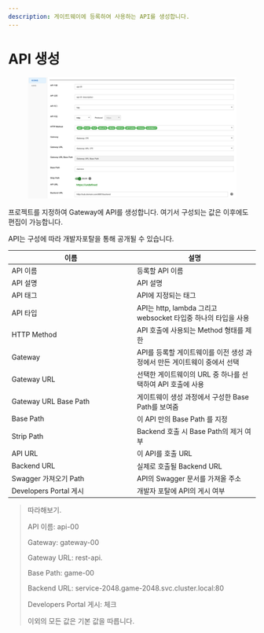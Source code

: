 ```yaml
---
description: 게이트웨이에 등록하여 사용하는 API를 생성합니다.
---
```


# API 생성

<figure><img src="../../.gitbook/assets/image (44).png" alt=""><figcaption></figcaption></figure>

프로젝트를 지정하여 Gateway에 API를 생성합니다. 여기서 구성되는 값은 이후에도 편집이 가능합니다.

API는 구성에 따라 개발자포탈을 통해 공개될 수 있습니다.

<table><thead><tr><th width="241">이름</th><th>설명</th></tr></thead><tbody><tr><td>API 이름</td><td>등록할 API 이름</td></tr><tr><td>API 설명</td><td>API 설명</td></tr><tr><td>API 태그</td><td>API에 지정되는 태그</td></tr><tr><td>API 타입</td><td>API는 http, lambda 그리고 websocket 타입중 하나의 타입을 사용</td></tr><tr><td>HTTP Method</td><td>API 호출에 사용되는 Method 형태를 제한</td></tr><tr><td>Gateway</td><td>API를 등록할 게이트웨이를 이전 생성 과정에서 만든 게이트웨이 중에서 선택</td></tr><tr><td>Gateway URL</td><td>선택한 게이트웨이의 URL 중 하나를 선택하여 API 호출에 사용</td></tr><tr><td>Gateway URL Base Path</td><td>게이트웨이 생성 과정에서 구성한 Base Path를 보여줌</td></tr><tr><td>Base Path</td><td>이 API 만의 Base Path 를 지정</td></tr><tr><td>Strip Path</td><td>Backend 호출 시 Base Path의 제거 여부</td></tr><tr><td>API URL</td><td>이 API를 호출 URL</td></tr><tr><td>Backend URL</td><td>실제로 호출될 Backend URL</td></tr><tr><td>Swagger 가져오기 Path</td><td>API의 Swagger 문서를 가져올 주소</td></tr><tr><td>Developers Portal 게시</td><td>개발자 포탈에 API의 게시 여부</td></tr></tbody></table>

> 따라해보기.
>
> API 이름: api-00
>
> Gateway: gateway-00
>
> Gateway URL: rest-api.
>
> Base Path: game-00
>
> Backend URL: service-2048.game-2048.svc.cluster.local:80
>
> Developers Portal 게시: 체크
>
> 이외의 모든 값은 기본 값을 따릅니다.

